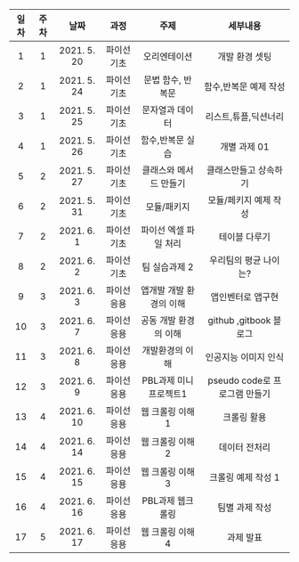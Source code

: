 |일차|주차|날짜|과정|주제|세부내용|  
|:---:|:---:|:---:|:---:|:---:|:---:|  
|1|	1|2021. 5. 20|	파이선 기초	|오리엔테이션 | 개발 환경 셋팅| 
|2|	1|2021. 5. 24|파이선 기초|문법	함수, 반복문 | 함수,반복문 예제 작성| 
|3|	1 |2021. 5. 25|	파이선 기초|문자열과 데이터	|  리스트,튜플,딕션너리|
|4|	1|2021. 5. 26|파이선 기초|함수,반복문 실습| 개별 과제 01 | 
|5|	2|2021. 5. 27|파이선 기초|클래스와 메서드 만들기|  클래스만들고 상속하기|
|6|	2|2021. 5. 31|파이선 기초|모듈/패키지	| 모듈/페키지 예제 작성|
|7|	2|2021. 6. 1|파이선 기초|파이선 엑셀 파일 처리| 테이블 다루기|
|8|	2|2021. 6. 2|파이선 기초|팀 실습과제 2 | 우리팀의 평균 나이는?|
|9|	3|2021. 6. 3|파이선 응용|앱개발 개발 환경의 이해| 앱인벤터로 앱구현|
|10|3|2021. 6. 7|파이선 응용	|공동 개발 환경의 이해| github ,gitbook 블로그 |
|11|3|2021. 6. 8|파이선 응용 |개발환경의 이해| 인공지능 이미지 인식|
|12|3|2021. 6. 9|파이선 응용 |PBL과제 미니프로젝트1| pseudo code로 프로그램 만들기|
|13|4|2021. 6. 10|파이선 응용|웹 크롤링 이해 1| 크롤링 활용 |
|14|4|2021. 6. 14|파이선 응용|웹 크롤링 이해 2| 데이터 전처리 |
|15|4|2021. 6. 15|파이선 응용|웹 크롤링 이해 3|크롤링 예제 작성 1|
|16|4|2021. 6. 16|파이선 응용|PBL과제 웹크롤링| 팀별 과제 작성 |
|17|5|2021. 6. 17|파이선 응용|웹 크롤링 이해 4| 과제 발표|
 
